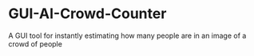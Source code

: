 # GUI-AI-Crowd-Counter
A GUI tool for instantly estimating how many people are in an image of a crowd of people
